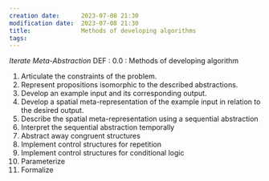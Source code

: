 ```yaml
---
creation date:		2023-07-08 21:30
modification date:	2023-07-08 21:30
title: 				Methods of developing algorithms
tags:
---
```

*Iterate Meta-Abstraction*
DEF : 0.0 : Methods of developing algorithm
1. Articulate the constraints of the problem.
2. Represent propositions isomorphic to the described abstractions.
3. Develop an example input and its corresponding output.
4. Develop a spatial meta-representation of the example input in relation to the desired output.
5. Describe the spatial meta-representation using a sequential abstraction
6. Interpret the sequential abstraction temporally
7. Abstract away congruent structures
8. Implement control structures for repetition 
9. Implement control structures for conditional logic
10. Parameterize 
11. Formalize
